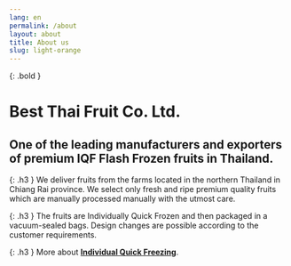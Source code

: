 ```yaml
---
lang: en
permalink: /about
layout: about
title: About us
slug: light-orange
---
```


{: .bold }
# Best Thai Fruit Co. Ltd.

## One of the leading manufacturers and exporters of premium IQF Flash Frozen fruits in Thailand.

{: .h3 }
We deliver fruits from the farms located in the northern Thailand in Chiang Rai
province. We select only fresh and ripe premium quality fruits which are
manually processed manually with the utmost care.

{: .h3 }
The fruits are Individually Quick Frozen and then packaged in a vacuum-sealed bags.
Design changes are possible according to the customer requirements.

{: .h3 }
More about [**Individual Quick Freezing**](https://en.wikipedia.org/wiki/Individual_Quick_Freezing).
